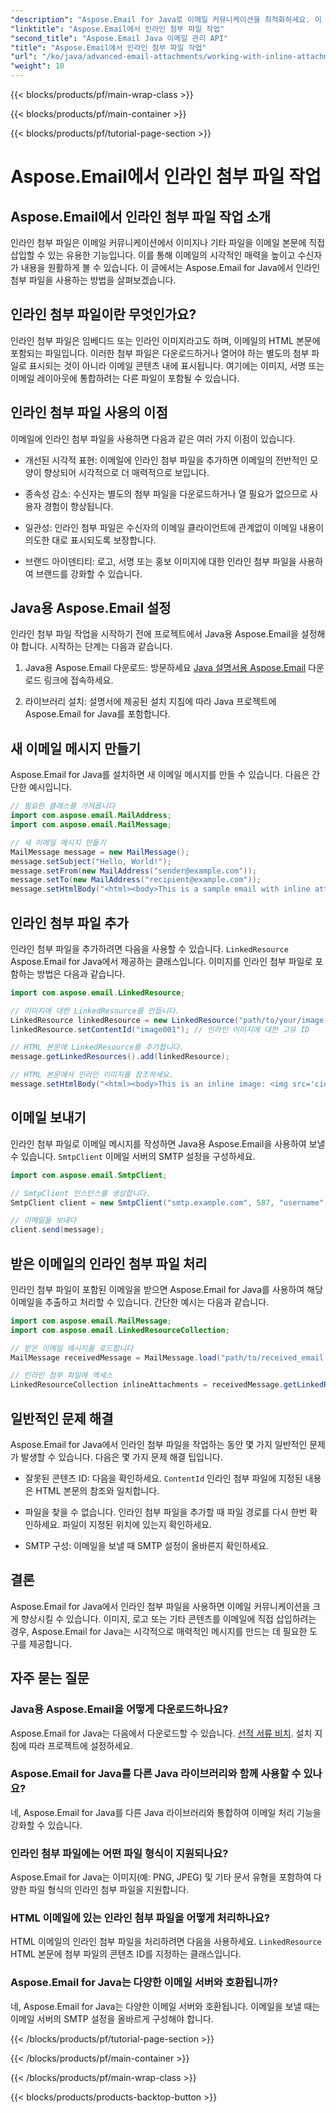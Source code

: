 ```yaml
---
"description": "Aspose.Email for Java로 이메일 커뮤니케이션을 최적화하세요. 이 포괄적인 가이드를 통해 인라인 첨부 파일 처리 방법을 알아보세요."
"linktitle": "Aspose.Email에서 인라인 첨부 파일 작업"
"second_title": "Aspose.Email Java 이메일 관리 API"
"title": "Aspose.Email에서 인라인 첨부 파일 작업"
"url": "/ko/java/advanced-email-attachments/working-with-inline-attachments/"
"weight": 10
---
```


{{< blocks/products/pf/main-wrap-class >}}

{{< blocks/products/pf/main-container >}}

{{< blocks/products/pf/tutorial-page-section >}}

# Aspose.Email에서 인라인 첨부 파일 작업


## Aspose.Email에서 인라인 첨부 파일 작업 소개

인라인 첨부 파일은 이메일 커뮤니케이션에서 이미지나 기타 파일을 이메일 본문에 직접 삽입할 수 있는 유용한 기능입니다. 이를 통해 이메일의 시각적인 매력을 높이고 수신자가 내용을 원활하게 볼 수 있습니다. 이 글에서는 Aspose.Email for Java에서 인라인 첨부 파일을 사용하는 방법을 살펴보겠습니다.

## 인라인 첨부 파일이란 무엇인가요?

인라인 첨부 파일은 임베디드 또는 인라인 이미지라고도 하며, 이메일의 HTML 본문에 포함되는 파일입니다. 이러한 첨부 파일은 다운로드하거나 열어야 하는 별도의 첨부 파일로 표시되는 것이 아니라 이메일 콘텐츠 내에 표시됩니다. 여기에는 이미지, 서명 또는 이메일 레이아웃에 통합하려는 다른 파일이 포함될 수 있습니다.

## 인라인 첨부 파일 사용의 이점

이메일에 인라인 첨부 파일을 사용하면 다음과 같은 여러 가지 이점이 있습니다.

- 개선된 시각적 표현: 이메일에 인라인 첨부 파일을 추가하면 이메일의 전반적인 모양이 향상되어 시각적으로 더 매력적으로 보입니다.

- 종속성 감소: 수신자는 별도의 첨부 파일을 다운로드하거나 열 필요가 없으므로 사용자 경험이 향상됩니다.

- 일관성: 인라인 첨부 파일은 수신자의 이메일 클라이언트에 관계없이 이메일 내용이 의도한 대로 표시되도록 보장합니다.

- 브랜드 아이덴티티: 로고, 서명 또는 홍보 이미지에 대한 인라인 첨부 파일을 사용하여 브랜드를 강화할 수 있습니다.

## Java용 Aspose.Email 설정

인라인 첨부 파일 작업을 시작하기 전에 프로젝트에서 Java용 Aspose.Email을 설정해야 합니다. 시작하는 단계는 다음과 같습니다.

1. Java용 Aspose.Email 다운로드: 방문하세요 [Java 설명서용 Aspose.Email](https://reference.aspose.com/email/java/) 다운로드 링크에 접속하세요.

2. 라이브러리 설치: 설명서에 제공된 설치 지침에 따라 Java 프로젝트에 Aspose.Email for Java를 포함합니다.

## 새 이메일 메시지 만들기

Aspose.Email for Java를 설치하면 새 이메일 메시지를 만들 수 있습니다. 다음은 간단한 예시입니다.

```java
// 필요한 클래스를 가져옵니다
import com.aspose.email.MailAddress;
import com.aspose.email.MailMessage;

// 새 이메일 메시지 만들기
MailMessage message = new MailMessage();
message.setSubject("Hello, World!");
message.setFrom(new MailAddress("sender@example.com"));
message.setTo(new MailAddress("recipient@example.com"));
message.setHtmlBody("<html><body>This is a sample email with inline attachments.</body></html>");
```

## 인라인 첨부 파일 추가

인라인 첨부 파일을 추가하려면 다음을 사용할 수 있습니다. `LinkedResource` Aspose.Email for Java에서 제공하는 클래스입니다. 이미지를 인라인 첨부 파일로 포함하는 방법은 다음과 같습니다.

```java
import com.aspose.email.LinkedResource;

// 이미지에 대한 LinkedResource를 만듭니다.
LinkedResource linkedResource = new LinkedResource("path/to/your/image.png");
linkedResource.setContentId("image001"); // 인라인 이미지에 대한 고유 ID

// HTML 본문에 LinkedResource를 추가합니다.
message.getLinkedResources().add(linkedResource);

// HTML 본문에서 인라인 이미지를 참조하세요.
message.setHtmlBody("<html><body>This is an inline image: <img src='cid:image001'></body></html>");
```

## 이메일 보내기

인라인 첨부 파일로 이메일 메시지를 작성하면 Java용 Aspose.Email을 사용하여 보낼 수 있습니다. `SmtpClient` 이메일 서버의 SMTP 설정을 구성하세요.

```java
import com.aspose.email.SmtpClient;

// SmtpClient 인스턴스를 생성합니다.
SmtpClient client = new SmtpClient("smtp.example.com", 587, "username", "password");

// 이메일을 보내다
client.send(message);
```

## 받은 이메일의 인라인 첨부 파일 처리

인라인 첨부 파일이 포함된 이메일을 받으면 Aspose.Email for Java를 사용하여 해당 이메일을 추출하고 처리할 수 있습니다. 간단한 예시는 다음과 같습니다.

```java
import com.aspose.email.MailMessage;
import com.aspose.email.LinkedResourceCollection;

// 받은 이메일 메시지를 로드합니다
MailMessage receivedMessage = MailMessage.load("path/to/received_email.eml");

// 인라인 첨부 파일에 액세스
LinkedResourceCollection inlineAttachments = receivedMessage.getLinkedResources();
```

## 일반적인 문제 해결

Aspose.Email for Java에서 인라인 첨부 파일을 작업하는 동안 몇 가지 일반적인 문제가 발생할 수 있습니다. 다음은 몇 가지 문제 해결 팁입니다.

- 잘못된 콘텐츠 ID: 다음을 확인하세요. `ContentId` 인라인 첨부 파일에 지정된 내용은 HTML 본문의 참조와 일치합니다.

- 파일을 찾을 수 없습니다. 인라인 첨부 파일을 추가할 때 파일 경로를 다시 한번 확인하세요. 파일이 지정된 위치에 있는지 확인하세요.

- SMTP 구성: 이메일을 보낼 때 SMTP 설정이 올바른지 확인하세요.

## 결론

Aspose.Email for Java에서 인라인 첨부 파일을 사용하면 이메일 커뮤니케이션을 크게 향상시킬 수 있습니다. 이미지, 로고 또는 기타 콘텐츠를 이메일에 직접 삽입하려는 경우, Aspose.Email for Java는 시각적으로 매력적인 메시지를 만드는 데 필요한 도구를 제공합니다.

## 자주 묻는 질문

### Java용 Aspose.Email을 어떻게 다운로드하나요?

Aspose.Email for Java는 다음에서 다운로드할 수 있습니다. [선적 서류 비치](https://reference.aspose.com/email/java/). 설치 지침에 따라 프로젝트에 설정하세요.

### Aspose.Email for Java를 다른 Java 라이브러리와 함께 사용할 수 있나요?

네, Aspose.Email for Java를 다른 Java 라이브러리와 통합하여 이메일 처리 기능을 강화할 수 있습니다.

### 인라인 첨부 파일에는 어떤 파일 형식이 지원되나요?

Aspose.Email for Java는 이미지(예: PNG, JPEG) 및 기타 문서 유형을 포함하여 다양한 파일 형식의 인라인 첨부 파일을 지원합니다.

### HTML 이메일에 있는 인라인 첨부 파일을 어떻게 처리하나요?

HTML 이메일의 인라인 첨부 파일을 처리하려면 다음을 사용하세요. `LinkedResource` HTML 본문에 첨부 파일의 콘텐츠 ID를 지정하는 클래스입니다.

### Aspose.Email for Java는 다양한 이메일 서버와 호환됩니까?

네, Aspose.Email for Java는 다양한 이메일 서버와 호환됩니다. 이메일을 보낼 때는 이메일 서버의 SMTP 설정을 올바르게 구성해야 합니다.

{{< /blocks/products/pf/tutorial-page-section >}}

{{< /blocks/products/pf/main-container >}}

{{< /blocks/products/pf/main-wrap-class >}}

{{< blocks/products/products-backtop-button >}}